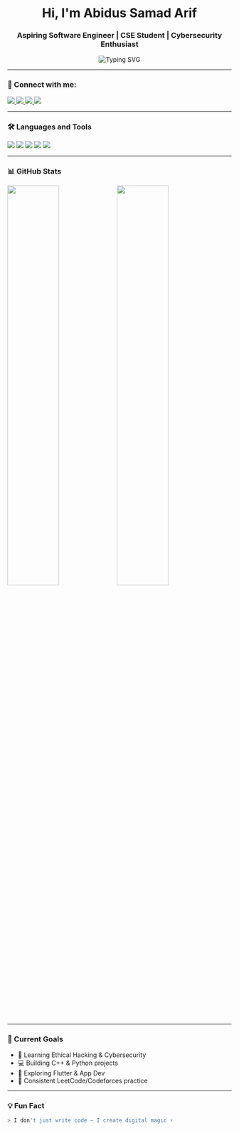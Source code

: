 <h1 align="center">Hi, I'm Abidus Samad Arif</h1>
<h3 align="center">Aspiring Software Engineer | CSE Student | Cybersecurity Enthusiast</h3>

<p align="center">
  <img src="https://readme-typing-svg.demolab.com?font=Fira+Code&weight=600&pause=1000&color=00FFAA&center=true&vCenter=true&width=435&lines=I+Love+Problem+Solving;Always+Learning+Something+New" alt="Typing SVG" />
</p>

---

### 🔗 Connect with me:

<p align="left">
  <a href="mailto:abidussarif474@gmail.com" target="_blank">
    <img src="https://img.shields.io/badge/Gmail-D14836?style=for-the-badge&logo=gmail&logoColor=white"/>
  </a>
  <a href="https://wa.me/8801701785804" target="_blank">
    <img src="https://img.shields.io/badge/WhatsApp-25D366?style=for-the-badge&logo=whatsapp&logoColor=white"/>
  </a>
  <a href="https://facebook.com/abidussamad.arif.474" target="_blank">
    <img src="https://img.shields.io/badge/Facebook-1877F2?style=for-the-badge&logo=facebook&logoColor=white"/>
  </a>
  <a href="https://instagram.com/abidus_samad_arif" target="_blank">
    <img src="https://img.shields.io/badge/Instagram-E4405F?style=for-the-badge&logo=instagram&logoColor=white"/>
  </a>
</p>

---

### 🛠️ Languages and Tools

<p align="left">
  <img src="https://img.shields.io/badge/C++-00599C?style=for-the-badge&logo=cplusplus&logoColor=white"/>
  <img src="https://img.shields.io/badge/Python-3776AB?style=for-the-badge&logo=python&logoColor=white"/>
  <img src="https://img.shields.io/badge/HTML-E34F26?style=for-the-badge&logo=html5&logoColor=white"/>
  <img src="https://img.shields.io/badge/CSS-1572B6?style=for-the-badge&logo=css3&logoColor=white"/>
  <img src="https://img.shields.io/badge/GitHub-181717?style=for-the-badge&logo=github&logoColor=white"/>
</p>

---

### 📊 GitHub Stats

<p align="left">
  <img src="https://github-readme-stats.vercel.app/api?username=abidussamadarif47&show_icons=true&theme=radical" width="48%" />
  <img src="https://github-readme-streak-stats.herokuapp.com/?user=abidussamadarif47&theme=radical" width="48%" />
</p>


---

### 🎯 Current Goals

- 🔐 Learning Ethical Hacking & Cybersecurity
- 💻 Building C++ & Python projects
- 🌱 Exploring Flutter & App Dev
- 📖 Consistent LeetCode/Codeforces practice

---

### 💡 Fun Fact

```bash
> I don't just write code — I create digital magic ⚡
